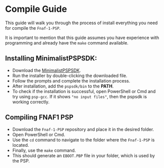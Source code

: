# Compile Guide
This guide will walk you through the process of install everything you need for compile the `Fnaf-1-PSP`. 

It is important to mention that this guide assumes you have experience with programming and already have the `make` command available.

## Installing MinimalistPSPSDK:
- Download the [MinimalistPSPSDK](https://github.com/darksectordds/darksectordds.github.io/releases/download/MinimalistPSPSDK/pspsdk-setup-0.15.0.exe).
- Run the installer by double-clicking the downloaded file.
- Follow the prompts and complete the installation process.
- After installation, add the `pspsdk/bin` to the **PATH**.
- To check if the installation is successful, open PowerShell or Cmd and try using `psp-gcc`. If it shows `"no input files"`, then the pspsdk is working correctly.

## Compiling FNAF1 PSP
- Download the `Fnaf-1-PSP` repository and place it in the desired folder.
- Open PowerShell or Cmd.
- Use the `cd` command to navigate to the folder where the `Fnaf-1-PSP` is located.
- Finally, use the `make` command.
- This should generate an `EBOOT.PBP` file in your folder, which is used by the PSP.
